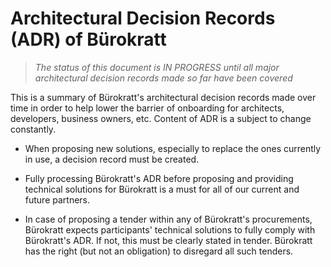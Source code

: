 # Architectural Decision Records (ADR) of Bürokratt

>*The status of this document is IN PROGRESS until all major architectural decision records made so far have been covered*

This is a summary of Bürokratt's architectural decision records made over time in order to help lower the barrier of onboarding for architects, developers, business owners, etc. Content of ADR is a subject to change constantly.

* When proposing new solutions, especially to replace the ones currently in use, a decision record must be created.

* Fully processing Bürokratt's ADR before proposing and providing technical solutions for Bürokratt is a must for all of our current and future partners.

* In case of proposing a tender within any of Bürokratt's procurements, Bürokratt expects participants' technical solutions to fully comply with Bürokratt's ADR. If not, this must be clearly stated in tender. Bürokratt has the right (but not an obligation) to disregard all such tenders.
